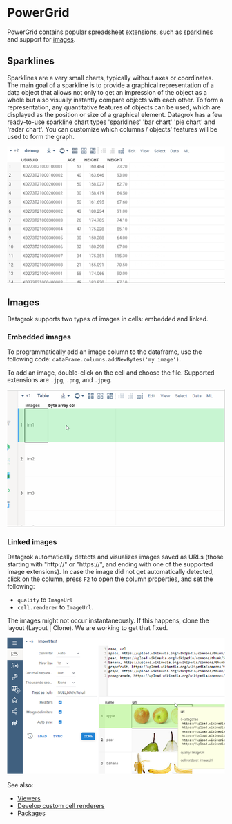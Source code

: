 # PowerGrid

PowerGrid contains popular spreadsheet extensions, such as [sparklines](#sparklines) and support for [images](#images).

## Sparklines

Sparklines are a very small charts, typically without axes or coordinates. The main goal of a sparkline is to provide a
graphical representation of a data object that allows not only to get an impression of the object as a whole but also
visually instantly compare objects with each other. To form a representation, any quantitative features of objects can
be used, which are displayed as the position or size of a graphical element. Datagrok has a few ready-to-use sparkline
chart types 'sparklines' 'bar chart' 'pie chart' and 'radar chart'. You can customize which columns / objects' features
will be used to form the graph.

![](../../help/develop/how-to/custom-cell-renderers-sparklines-and-settings.gif "Sparklines and settings")

## Images

Datagrok supports two types of images in cells: embedded and linked.

### Embedded images

To programmatically add an image column to the dataframe, use the following
code:  ```dataFrame.columns.addNewBytes('my image')```.

To add an image, double-click on the cell and choose the file. Supported extensions are `.jpg`, `.png`, and `.jpeg`.

![](../../help/develop/how-to/binary-cell-renderer.gif "adding image")

### Linked images

Datagrok automatically detects and visualizes images saved as URLs (those starting with "http://"
or "https://", and ending with one of the supported image extensions). In case the image did not
get automatically detected, click on the column, press `F2` to open the column properties, and set
the following:
* `quality` to `ImageUrl`
* `cell.renderer` to `ImageUrl`.

The images might not occur instantaneously. If this happens, clone the layout (Layout | Clone).
We are working to get that fixed.

![](images/image-url-detection.png)

See also:

* [Viewers](https://datagrok.ai/help/visualize/viewers)
* [Develop custom cell renderers](https://datagrok.ai/help/develop/how-to/custom-cell-renderers)
* [Packages](https://datagrok.ai/help/develop/develop#packages)
